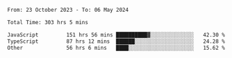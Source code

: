 

<!--START_SECTION:waka-->

```txt
From: 23 October 2023 - To: 06 May 2024

Total Time: 303 hrs 5 mins

JavaScript         151 hrs 56 mins ██████████▓░░░░░░░░░░░░░░   42.30 %
TypeScript         87 hrs 12 mins  ██████░░░░░░░░░░░░░░░░░░░   24.28 %
Other              56 hrs 6 mins   ████░░░░░░░░░░░░░░░░░░░░░   15.62 %
```

<!--END_SECTION:waka-->
